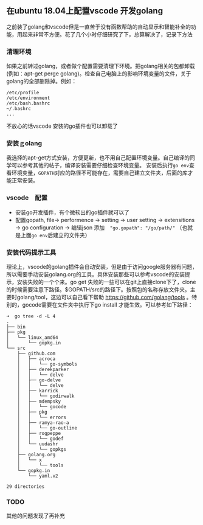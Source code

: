 ## 在ubuntu 18.04上配置vscode 开发golang

之前装了golang和vscode但是一直苦于没有函数帮助的自动显示和智能补全的功能，用起来非常不方便。花了几个小时仔细研究了下，总算解决了，记录下方法

### 清理环境

如果之前转过golang，或者做个配置需要清理下环境。把golang相关的包都卸载(例如：apt-get perge golang)。检查自己电脑上的影响环境变量的文件，关于golang的全部删除掉。例如：

    /etc/profile
    /etc/environment
    /etc/bash.bashrc
    ~/.bashrc
    ...

不放心的话vscode 安装的go插件也可以卸载了

### 安装ｇolang

我选择的apt-get方式安装，方便更新，也不用自己配置环境变量。自己编译的同学可以参考其他的帖子，编译安装需要仔细检查环境变量。
安装后执行`go env`查看环境变量，`GOPATH`对应的路径不可能存在，需要自己建立文件夹，后面的库才能正常安装。

### vscode　配置

+ 安装go开发插件，有个微软出的go插件就可以了
+ 配置gopath, file-> performence -> setting -> user setting -> extensitions -> go configuration -> 编辑json 添加　`"go.gopath": "/go/path/"` （也就是上面`go env`后建立的文件夹）

### 安装代码提示工具

理论上，vscode的golang插件会自动安装，但是由于访问google服务器有问题，所以需要手动安装golang.org的工具。具体安装那些可以参考vscode的安装提示，安装失败的一个个来。go get 失败的一些可以在git上直接clone下了，clone的时候需要注意下路径。$GOPATH/src的路径下。按照包的名称存放文件夹。主要时golang/tool，这边可以自己看下帮助 https://github.com/golang/tools 。特别的，gocode需要在文件夹中执行下go install 才能生效。可以参考如下路径：

    ➜  go tree -d -L 4
    .
    ├── bin
    ├── pkg
    │   └── linux_amd64
    │       └── gopkg.in
    └── src
        ├── github.com
        │   ├── acroca
        │   │   └── go-symbols
        │   ├── derekparker
        │   │   └── delve
        │   ├── go-delve
        │   │   └── delve
        │   ├── karrick
        │   │   └── godirwalk
        │   ├── mdempsky
        │   │   └── gocode
        │   ├── pkg
        │   │   └── errors
        │   ├── ramya-rao-a
        │   │   └── go-outline
        │   ├── rogpeppe
        │   │   └── godef
        │   └── uudashr
        │       └── gopkgs
        ├── golang.org
        │   └── x
        │       └── tools
        └── gopkg.in
            └── yaml.v2

    29 directories

### TODO

其他的问题发现了再补充